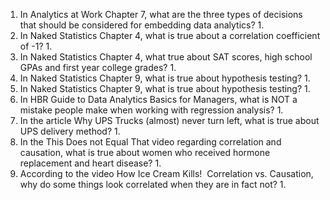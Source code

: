 1. In Analytics at Work Chapter 7, what are the three types of decisions that should be considered for embedding data analytics?
	1. 
2. In Naked Statistics Chapter 4, what is true about a correlation coefficient of -1?
	1. 
3. In Naked Statistics Chapter 4, what true about SAT scores, high school GPAs and first year college grades?
	1. 
4. In Naked Statistics Chapter 9, what is true about hypothesis testing?
	1. 
5. In Naked Statistics Chapter 9, what is true about hypothesis testing?
	1. 
6. In HBR Guide to Data Analytics Basics for Managers, what is NOT a mistake people make when working with regression analysis?
	1. 
7. In the article Why UPS Trucks (almost) never turn left, what is true about UPS delivery method?
	1. 
8. In the This Does not Equal That video regarding correlation and causation, what is true about women who received hormone replacement and heart disease?
	1. 
9. According to the video How Ice Cream Kills!  Correlation vs. Causation, why do some things look correlated when they are in fact not?
	1. 